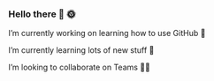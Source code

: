 ### Hello there 👋 🌞

I’m currently working on learning how to use GitHub 🙂

I’m currently learning lots of new stuff 🏫

I’m looking to collaborate on Teams 🧑‍🏫

<!--
**DTRDJM/DTRDJM** is a ✨ _special_ ✨ repository because its `README.md` (this file) appears on your GitHub profile.

Here are some ideas to get you started:

- 🔭 I’m currently working on learning how to use GitHub
- 🌱 I’m currently learning ...
- 👯 I’m looking to collaborate on ...
- 🤔 I’m looking for help with ...
- 💬 Ask me about ...
- 📫 How to reach me: ...
- 😄 Pronouns: ...
- ⚡ Fun fact: ...
-->
